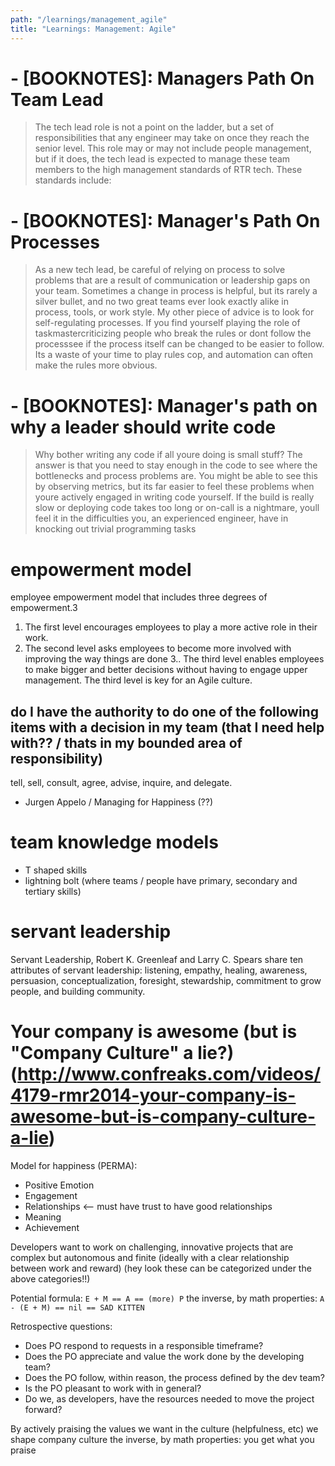 ```yaml
---
path: "/learnings/management_agile"
title: "Learnings: Management: Agile"
---
```



# - [BOOKNOTES]: Managers Path On Team Lead

> The tech lead role is not a point on the ladder, but a set of responsibilities that any engineer may take on once they reach the senior level. This role may or may not include people management, but if it does, the tech lead is expected to manage these team members to the high management standards of RTR tech. These standards include:

# - [BOOKNOTES]: Manager's Path On Processes

> As a new tech lead, be careful of relying on process to solve problems that are a result of communication or leadership gaps on your team. Sometimes a change in process is helpful, but its rarely a silver bullet, and no two great teams ever look exactly alike in process, tools, or work style. My other piece of advice is to look for self-regulating processes. If you find yourself playing the role of taskmastercriticizing people who break the rules or dont follow the processsee if the process itself can be changed to be easier to follow. Its a waste of your time to play rules cop, and automation can often make the rules more obvious.

# - [BOOKNOTES]: Manager's path on why a leader should write code

> Why bother writing any code if all youre doing is small stuff? The answer is that you need to stay enough in the code to see where the bottlenecks and process problems are. You might be able to see this by observing metrics, but its far easier to feel these problems when youre actively engaged in writing code yourself. If the build is really slow or deploying code takes too long or on-call is a nightmare, youll feel it in the difficulties you, an experienced engineer, have in knocking out trivial programming tasks

# empowerment model

employee empowerment model that includes three degrees of empowerment.3
  1. The first level encourages employees to play a more active role in their work. 
  2. The second level asks employees to become more involved with improving the way things are done
  3.. The third level enables employees to make bigger and better decisions without having to engage upper management. The third level is key for an Agile culture.
  
## do I have the authority to do one of the following items with a decision in my team (that I need help with?? / thats in my  bounded area of responsibility)

tell, sell, consult, agree, advise, inquire, and delegate.

- Jurgen Appelo / Managing for Happiness (??)

# team knowledge models

  * T shaped skills
  * lightning bolt (where teams / people have primary, secondary and tertiary skills)
  
# servant leadership

Servant Leadership, Robert K. Greenleaf and Larry C. Spears share ten attributes of servant leadership: listening, empathy, healing, awareness, persuasion, conceptualization, foresight, stewardship, commitment to grow people, and building community. 

Your company is awesome (but is "Company Culture" a lie?) (http://www.confreaks.com/videos/4179-rmr2014-your-company-is-awesome-but-is-company-culture-a-lie)
========================

Model for happiness (PERMA):

  * Positive Emotion
  * Engagement
  * Relationships  <-- must have trust to have good relationships
  * Meaning
  * Achievement
  
Developers want to work on challenging, innovative projects that are complex but autonomous and finite (ideally with a clear relationship between work and reward)
(hey look these can be categorized under the above categories!!)

Potential formula:               `E + M == A == (more) P`
the inverse, by math properties: `A - (E + M) == nil == SAD KITTEN`


Retrospective questions:

  * Does PO respond to requests in a responsible timeframe?
  * Does the PO appreciate and value the work done by the developing team?
  * Does the PO follow, within reason, the process defined by the dev team?
  * Is the PO pleasant to work with in general?
  * Do we, as developers, have the resources needed to move the project forward?
  
By actively praising the values we want in the culture (helpfulness, etc) we shape company culture
the inverse, by math properties: you get what you praise

